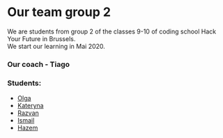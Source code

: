 # Our team group 2

We are students from group 2 of the classes 9-10 of coding school Hack Your Future in Brussels.  
We start our learning in Mai 2020.

### Our coach - Tiago

### Students:
- [Olga](./Olga.md)
- [Kateryna](./Kateryna.md)
- [Razvan](./Razvan.md)
- [Ismail](./Ismail.md)
- [Hazem](./Hazem.md)